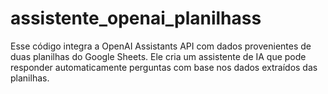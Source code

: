 # assistente_openai_planilhass
Esse código integra a OpenAI Assistants API com dados provenientes de duas planilhas do Google Sheets. Ele cria um assistente de IA que pode responder automaticamente perguntas com base nos dados extraídos das planilhas.
